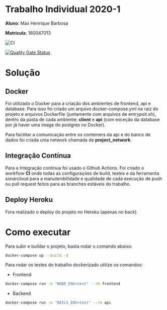 # Trabalho Individual 2020-1

**Aluno**: Max Henrique Barbosa

**Matrícula**: 160047013

![CI](https://github.com/Maxlobo/Trabalho-Individual-2020-1/workflows/CI/badge.svg?branch=master)

[![Quality Gate Status](https://sonarcloud.io/api/project_badges/measure?project=Maxlobo_Trabalho-Individual-2020-1&metric=alert_status)](https://sonarcloud.io/dashboard?id=Maxlobo_Trabalho-Individual-2020-1)


# Solução

## Docker

Foi utilizado o Docker para a criação dos ambientes de frontend, api e database. Para isso foi criado um arquivo docker-compose.yml na raiz do projeto e arquivos Dockerfile (juntamente com arquivos de entrypoit.sh), dentro da pasta de cada ambiente: **client** e **api** (com exceção da database por já haver uma image do postgres no Docker).

Para facilitar a comunicação entre os conteiners da api e do banco de dados foi criada uma network chamada de **project_network**.


## Integração Contínua

Para a Integração contínua foi usado o Github Actions. Foi criado o workflow **CI** onde todas as configurações de build, testes e da ferramenta sonarcloud para a manutenibilidade e qualidade de cada execução de push ou pull request feitos para as branches estáveis do trabalho.

## Deploy Heroku

Fora realizado o deploy do projeto no Heroku (apenas no back).

# Como executar

Para subir e buildar o projeto, basta rodar o comando abaixo:

```sh
docker-compose up --build -d
```

Para rodar os testes do trabalho dockerizado utilize os comandos:

- Frontend

```sh
docker-compose run -e "NODE_ENV=test" --rm frontend
```

- Backend

```sh
docker-compose run -e "RAILS_ENV=test" --rm api
```
